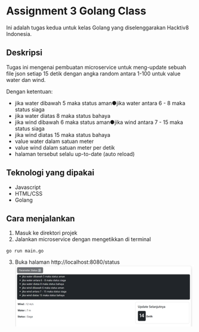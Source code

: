 # Assignment 3 Golang Class

Ini adalah tugas kedua untuk kelas Golang yang diselenggarakan Hacktiv8 Indonesia.

## Deskripsi

Tugas ini mengenai pembuatan microservice untuk meng-update sebuah file json setiap 15 detik dengan angka random antara 1-100 untuk value water dan wind. 

Dengan ketentuan:
- jika water dibawah 5 maka status aman●jika water antara 6 - 8 maka status siaga
- jika water diatas 8 maka status bahaya
- jika wind dibawah 6 maka status aman●jika wind antara 7 - 15 maka status siaga
- jika wind diatas 15 maka status bahaya
- value water dalam satuan meter 
- value wind dalam satuan meter per detik
- halaman tersebut selalu up-to-date (auto reload)




## Teknologi yang dipakai

- Javascript
- HTML/CSS
- Golang

## Cara menjalankan
1. Masuk ke direktori projek
2. Jalankan microservice dengan mengetikkan di terminal

```
go run main.go
```
3. Buka halaman http://localhost:8080/status
![alt text](image.png)